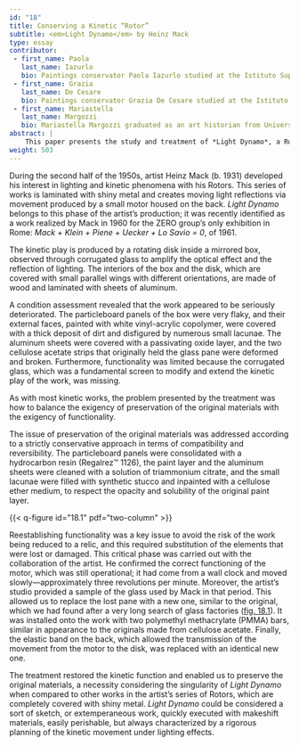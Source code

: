 ```yaml
---
id: "18"
title: Conserving a Kinetic “Rotor”
subtitle: <em>Light Dynamo</em> by Heinz Mack
type: essay
contributor:
 - first_name: Paola
   last_name: Iazurlo
   bio: Paintings conservator Paola Iazurlo studied at the Istituto Superiore per la Conservazione ed il Restauro (ISCR; formerly ICR) in Rome, where she received a postgraduate degree specializing in the conservation of stone artworks and architectural finishings. She also received an MA in art history and a postdegree specialization in medieval and modern art history from Università degli Studi di Roma “La Sapienza.” She works as a conservator, researcher, and teacher at ISCR, where she is responsible for the Conservation Department of Contemporary Art Materials, and since 2015 she has worked as a teacher and researcher at the University of Applied Sciences and Arts of Southern Switzerland (SUPSI).
 - first_name: Grazia
   last_name: De Cesare
   bio: Paintings conservator Grazia De Cesare studied at the Istituto Superiore per la Conservazione ed il Restauro (ISCR; formerly ICR) in Rome, where she received a postgraduate degree specializing in the conservation of stone artworks. She also received a postgraduate degree in the preventative conservation of cultural heritage from the Sorbonne University, Paris. She has participated in conservation assignments for UNESCO in Algeria, Iraq, Jordan, Israel, and other countries. She also works as a conservator, researcher, and teacher at ISCR, Conservation Department of Contemporary Art Materials, and as a private conservator.
 - first_name: Mariastella
   last_name: Margozzi
   bio: Mariastella Margozzi graduated as an art historian from Università degli Studi di Roma “La Sapienza,” where she also took a postdegree specialization in medieval and modern art history. Since 1988 she has worked with the Italian Ministry of Cultural Heritage, first at the Reggia di Caserta and then at the Galleria Nazionale d’Arte Moderna e Contemporanea (GNAM) in Rome (1993–2016). As director of GNAM’s conservation department, she was responsible for works dating to the first half of twentieth century as well as the collection of kinetic and visual art, coordinating the conservation treatments carried out since 1996. She has planned and executed several exhibitions on Italian contemporary art and has written numerous essays on the subject.
abstract: |
    This paper presents the study and treatment of *Light Dynamo*, a Rotor by Heinz Mack (b. 1931), which was carried out by the Laboratorio di Restauro Materiali dell’Arte Contemporanea (Conservation Department of Contemporary Art Materials) of the Istituto Superiore per la Conservazione e il Restauro (ISCR) in Rome. *Light Dynamo* is an assemblage of wooden panels forming a box. Inside is an aluminum-coated disk connected to an electric mechanism, which allows its slow rotation. The work is in the collection of the Galleria Nazionale d’Arte Moderna e Contemporanea (GNAM), which acquired it from the Salita gallery in Rome in 1986. It had never been exhibited because of its poor condition. The treatment focused on the conservation of the constituent materials and the refunctionalization of the kinetic system, made possible with the collaboration of the artist’s studio.
weight: 503
---
```


During the second half of the 1950s, artist Heinz Mack (b. 1931) developed his interest in lighting and kinetic phenomena with his Rotors. This series of works is laminated with shiny metal and creates moving light reflections via movement produced by a small motor housed on the back. *Light Dynamo* belongs to this phase of the artist’s production; it was recently identified as a work realized by Mack in 1960 for the ZERO group’s only exhibition in Rome: *Mack + Klein + Piene + Uecker + Lo Savio = 0*, of 1961.

The kinetic play is produced by a rotating disk inside a mirrored box, observed through corrugated glass to amplify the optical effect and the reflection of lighting. The interiors of the box and the disk, which are covered with small parallel wings with different orientations, are made of wood and laminated with sheets of aluminum.

A condition assessment revealed that the work appeared to be seriously deteriorated. The particleboard panels of the box were very flaky, and their external faces, painted with white vinyl-acrylic copolymer, were covered with a thick deposit of dirt and disfigured by numerous small lacunae. The aluminum sheets were covered with a passivating oxide layer, and the two cellulose acetate strips that originally held the glass pane were deformed and broken. Furthermore, functionality was limited because the corrugated glass, which was a fundamental screen to modify and extend the kinetic play of the work, was missing.

As with most kinetic works, the problem presented by the treatment was how to balance the exigency of preservation of the original materials with the exigency of functionality.

The issue of preservation of the original materials was addressed according to a strictly conservative approach in terms of compatibility and reversibility. The particleboard panels were consolidated with a hydrocarbon resin (Regalrez™ 1126), the paint layer and the aluminum sheets were cleaned with a solution of triammonium citrate, and the small lacunae were filled with synthetic stucco and inpainted with a cellulose ether medium, to respect the opacity and solubility of the original paint layer.

{{< q-figure id="18.1" pdf="two-column" >}}

Reestablishing functionality was a key issue to avoid the risk of the work being reduced to a relic, and this required substitution of the elements that were lost or damaged. This critical phase was carried out with the collaboration of the artist. He confirmed the correct functioning of the motor, which was still operational; it had come from a wall clock and moved slowly—approximately three revolutions per minute. Moreover, the artist’s studio provided a sample of the glass used by Mack in that period. This allowed us to replace the lost pane with a new one, similar to the original, which we had found after a very long search of glass factories ([fig. 18.1](#fig-18-1)). It was installed onto the work with two polymethyl methacrylate (PMMA) bars, similar in appearance to the originals made from cellulose acetate. Finally, the elastic band on the back, which allowed the transmission of the movement from the motor to the disk, was replaced with an identical new one.

The treatment restored the kinetic function and enabled us to preserve the original materials, a necessity considering the singularity of *Light Dynamo* when compared to other works in the artist’s series of Rotors, which are completely covered with shiny metal. *Light Dynamo* could be considered a sort of sketch, or extemperaneous work, quickly executed with makeshift materials, easily perishable, but always characterized by a rigorous planning of the kinetic movement under lighting effects.
